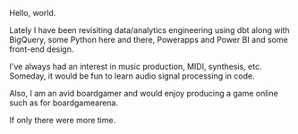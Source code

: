 Hello, world. 

Lately I have been revisiting data/analytics engineering using dbt along with BigQuery, some Python here and there, Powerapps and Power BI and some front-end design.  

I've always had an interest in music production, MIDI, synthesis, etc. Someday, it would be fun to learn audio signal processing in code. 

Also, I am an avid boardgamer and would enjoy producing a game online such as for boardgamearena. 

If only there were more time. 

<!---
1christianhall/1christianhall is a ✨ special ✨ repository because its `README.md` (this file) appears on your GitHub profile.
You can click the Preview link to take a look at your changes.
--->
